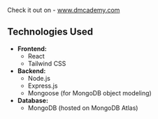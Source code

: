 Check it out on - www.dmcademy.com

## Technologies Used

* **Frontend:**
    * React
    * Tailwind CSS
* **Backend:**
    * Node.js
    * Express.js
    * Mongoose (for MongoDB object modeling)
* **Database:**
    * MongoDB (hosted on MongoDB Atlas)
